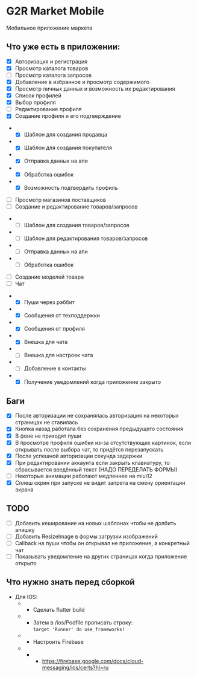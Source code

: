 # G2R Market Mobile

Мобильное приложение маркета

## Что уже есть в приложении:

- [x] Авторизация и регистрация
- [x] Просмотр каталога товаров
- [ ] Просмотр каталога запросов
- [x] Добавление в избранное и просмотр содержимого
- [x] Просмотр личных данных и возможность их редактирования
- [x] Список профилей
- [x] Выбор профиля
- [ ] Редактирование профиля
- [x] Создание профиля и его подтверждение
- - [x] Шаблон для создания продавца
- - [x] Шаблон для создания покупателя
- - [x] Отправка данных на апи
- - [x] Обработка ошибок
- - [x] Возможность подтвердить профиль
- [ ] Просмотр магазинов поставщиков
- [ ] Создание и редактирование товаров/запросов
- - [ ] Шаблон для создания товаров/запросов
- - [ ] Шаблон для редактирования товаров/запросов
- - [ ] Отправка данных на апи
- - [ ] Обработка ошибок
- [ ] Создание моделей товара
- [ ] Чат
- - [x] Пуши через рэббит
- - [x] Сообщения от техподдержки
- - [x] Сообщения от профиля
- - [x] Внешка для чата
- - [ ] Внешка для настроек чата
- - [ ] Добавление в контакты
- - [x] Получение уведомлений когда приложение закрыто

## Баги

- [x] После авторизации не сохранялась авторизация на некоторых страницах не ставилась
- [x] Кнопка назад работала без сохранения предыдущего состояния
- [x] В фоне не приходят пуши
- [x] В просмотре профиля ошибки из-за отсутствующих картинок, если открывать после выбора чат, то придётся перезапускать
- [x] После успешной авторизации секунда задержки
- [x] При редактировании аккаунта если закрыть клавиатуру, то сбрасывается введённый текст (НАДО ПЕРЕДЕЛАТЬ ФОРМЫ)
- [ ] Некоторые анимации работают медленнее на miui12
- [x] Сплеш скрин при запуске не видит запрета на смену ориентации экрана

## TODO
- [ ] Добавить кеширование на новых шаблонах чтобы не долбить апишку
- [ ] Добавить ResizeImage в формы загрузки изображений
- [ ] Callback на пуши чтобы он открывал не приложение, а конкретный чат
- [ ] Показывать уведомление на других страницах когда приложение открыто

## Что нужно знать перед сборкой

 - Для IOS:
   - - Сделать flutter build
   - - Затем в /ios/Podfile прописать строку: <br>
    `target 'Runner' do use_frameworks!`
   - - Настроить Firebase
   - - - https://firebase.google.com/docs/cloud-messaging/ios/certs?hl=ru